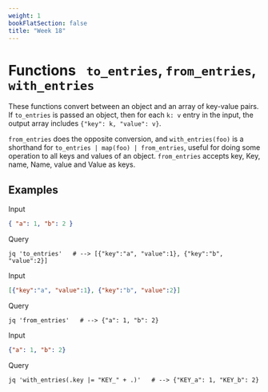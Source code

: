 ```yaml
---
weight: 1
bookFlatSection: false
title: "Week 18"
---
```


# Functions ` to_entries`, `from_entries`, `with_entries`
These functions convert between an object and an array of key-value pairs.
If `to_entries` is passed an object, then for each `k: v` entry in the input, the output array includes `{"key": k, "value": v}`.

`from_entries` does the opposite conversion, and `with_entries(foo)` is a shorthand for `to_entries | map(foo) | from_entries`,
useful for doing some operation to all keys and values of an object. 
`from_entries` accepts key, Key, name, Name, value and Value as keys.

## Examples
Input
```json
{ "a": 1, "b": 2 }
```
Query
```jq
jq 'to_entries'   # --> [{"key":"a", "value":1}, {"key":"b", "value":2}] 
```

Input
```json
[{"key":"a", "value":1}, {"key":"b", "value":2}]
```
Query
```jq
jq 'from_entries'   # --> {"a": 1, "b": 2} 
```

Input
```json
{"a": 1, "b": 2}
```
Query
```jq
jq 'with_entries(.key |= "KEY_" + .)'   # --> {"KEY_a": 1, "KEY_b": 2} 
```
